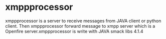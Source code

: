 # xmppprocessor
 xmppprocessor is a server to receive messages from JAVA client or  python client. Then xmppprocessor forward message to xmpp server which is a Openfire server.xmppprocessor  is write with JAVA smack libs 4.1.4
